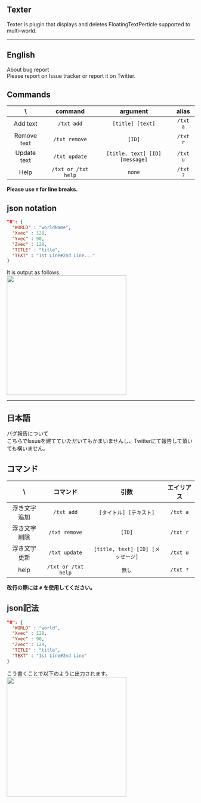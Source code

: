 ## Texter
Texter is plugin that displays and deletes FloatingTextPerticle supported to multi-world.

***
## English
About bug report  
Please report on Issue tracker or report it on Twitter.

## Commands
| \ |command|argument|alias|
|:--:|:--:|:--:|:--:|
|Add text|`/txt add`|`[title] [text]`|`/txt a`|
|Remove text|`/txt remove`|`[ID]`|`/txt r`|
|Update text|`/txt update`|`[title, text] [ID] [message]`|`/txt u`|
|Help|`/txt or /txt help`|`none`|`/txt ?`|

**Please use `#` for line breaks.**

## json notation

``` json
"0": {
  "WORLD" : "worldName",
  "Xvec" : 128,
  "Yvec" : 90,
  "Zvec" : 128,
  "TITLE" : "title",
  "TEXT" : "1st Line#2nd Line..."
}
```
It is output as follows.  
<img src="https://cloud.githubusercontent.com/assets/16377174/24609877/642d64f6-18b7-11e7-9b38-488e0ada3f1e.JPG" width="320px">

***
## 日本語
バグ報告について  
こちらでIssueを建てていただいてもかまいませんし、Twitterにて報告して頂いても構いません。

## コマンド
| \ |コマンド|引数|エイリアス|
|:--:|:--:|:--:|:--:|
|浮き文字追加|`/txt add`|`[タイトル] [テキスト]`|`/txt a`|
|浮き文字削除|`/txt remove`|`[ID]`|`/txt r`|
|浮き文字更新|`/txt update`|`[title, text] [ID] [メッセージ]`|`/txt u`|
|help|`/txt or /txt help`|`無し`|`/txt ?`|

**改行の際には `#` を使用してください。**

## json記法

``` json
"0": {
  "WORLD" : "world",
  "Xvec" : 128,
  "Yvec" : 90,
  "Zvec" : 128,
  "TITLE" : "title",
  "TEXT" : "1st Line#2nd Line"
}
```

こう書くことで以下のように出力されます。  
<img src="https://cloud.githubusercontent.com/assets/16377174/24609877/642d64f6-18b7-11e7-9b38-488e0ada3f1e.JPG" width="320px">
